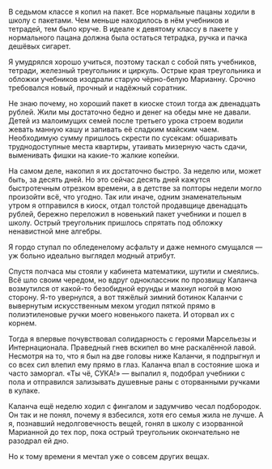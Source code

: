 В седьмом классе я копил на пакет. Все нормальные пацаны ходили в школу с пакетами. Чем меньше находилось в нём учебников и тетрадей, тем было круче. В идеале к девятому классу в пакете у нормального пацана должна была остаться тетрадка, ручка и пачка дешёвых сигарет.

Я умудрялся хорошо учиться, поэтому таскал с собой пять учебников, тетради, железный треугольник и циркуль. Острые края треугольника и обложки учебников изодрали старую чёрно-белую Марианну. Срочно требовался новый, прочный и надёжный соратник.

Не знаю почему, но хороший пакет в киоске стоил тогда аж двенадцать рублей. Жили мы достаточно бедно и денег на обеды мне не давали. Детей из малоимущих семей после третьего урока строем водили жевать манную кашу и запивать её сладким майским чаем. Необходимую сумму пришлось скрести по сусекам: обшаривать труднодоступные места квартиры, утаивать мизерную часть сдачи, выменивать фишки на какие-то жалкие копейки.

На самом деле, накопил я их достаточно быстро. За неделю или, может быть, за десять дней. Но это сейчас десять дней кажутся быстротечным отрезком времени, а в детстве за полторы недели могло произойти всё, что угодно. Так или иначе, одним знаменательным утром я отправился в киоск, отдал толстой продавщице двенадцать рублей, бережно переложил в новенький пакет учебники и пошел в школу. Острый треугольник пришлось спрятать под обложку ненавистной мне алгебры.

Я гордо ступал по обледенелому асфальту и даже немного смущался — уж больно идеально выглядел модный атрибут.

Спустя полчаса мы стояли у кабинета математики, шутили и смеялись. Всё шло своим чередом, но вдруг одноклассник по прозвищу Каланча возмутился от какой-то безобидной ерунды и махнул ногой в мою сторону. Я-то увернулся, а вот тяжёлый зимний ботинок Каланчи с вывернутым искусственным мехом угодил пяткой прямо в полиэтиленовые ручки моего новенького пакета. И оторвал их с корнем.

Тогда я впервые почувствовал солидарность с героями Марсельезы и Интернационала. Праведный гнев вскипел во мне раскалённой лавой. Несмотря на то, что я был на две головы ниже Каланчи, я подпрыгнул и со всех сил влепил ему прямо в глаз. Каланча впал в состояние шока и часто заморгал. «Ты чё, СУКА!» — выпалил я, подобрал учебники с пола и отправился зализывать душевные раны c оторванными ручками в кулаке.

Каланча ещё неделю ходил с фингалом и задумчиво чесал подбородок. Он так и не понял, почему я взбесился, хотя его семья жила не лучше.
А я, познавший недолговечность вещей, гонял в школу с изорванной Марианной до тех пор, пока острый треугольник окончательно не разодрал ей дно.

Но к тому времени я мечтал уже о совсем других вещах.